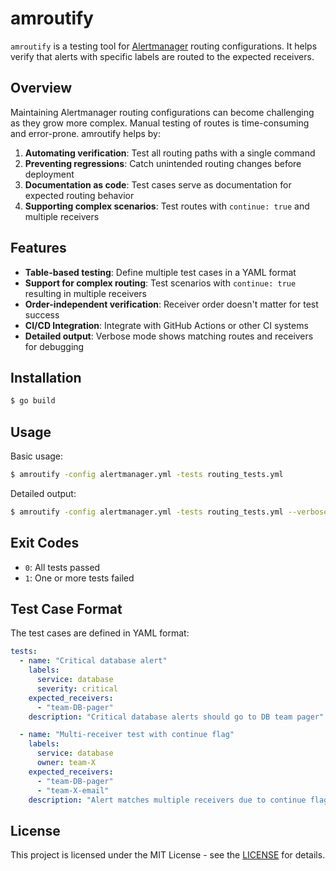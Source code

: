 # amroutify

`amroutify` is a testing tool for [Alertmanager](https://prometheus.io/docs/alerting/latest/alertmanager/) routing configurations. It helps verify that alerts with specific labels are routed to the expected receivers.

## Overview

Maintaining Alertmanager routing configurations can become challenging as they grow more complex. Manual testing of routes is time-consuming and error-prone. amroutify helps by:

1. **Automating verification**: Test all routing paths with a single command
2. **Preventing regressions**: Catch unintended routing changes before deployment
3. **Documentation as code**: Test cases serve as documentation for expected routing behavior
4. **Supporting complex scenarios**: Test routes with `continue: true` and multiple receivers

## Features

- **Table-based testing**: Define multiple test cases in a YAML format
- **Support for complex routing**: Test scenarios with `continue: true` resulting in multiple receivers
- **Order-independent verification**: Receiver order doesn't matter for test success
- **CI/CD Integration**: Integrate with GitHub Actions or other CI systems
- **Detailed output**: Verbose mode shows matching routes and receivers for debugging

## Installation

```bash
$ go build
```

## Usage

Basic usage:

```bash
$ amroutify -config alertmanager.yml -tests routing_tests.yml
```

Detailed output:

```bash
$ amroutify -config alertmanager.yml -tests routing_tests.yml --verbose
```

## Exit Codes

- `0`: All tests passed
- `1`: One or more tests failed

## Test Case Format

The test cases are defined in YAML format:

```yaml
tests:
  - name: "Critical database alert"
    labels:
      service: database
      severity: critical
    expected_receivers:
      - "team-DB-pager"
    description: "Critical database alerts should go to DB team pager"

  - name: "Multi-receiver test with continue flag"
    labels:
      service: database
      owner: team-X
    expected_receivers:
      - "team-DB-pager"
      - "team-X-email"
    description: "Alert matches multiple receivers due to continue flag"
```

## License

This project is licensed under the MIT License - see the [LICENSE](https://opensource.org/license/mit) for details.
